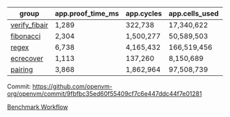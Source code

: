 | group | app.proof_time_ms | app.cycles | app.cells_used | leaf.proof_time_ms | leaf.cycles | leaf.cells_used |
| -- | -- | -- | -- | -- | -- | -- |
| [verify_fibair](https://github.com/openvm-org/openvm/blob/benchmark-results/benchmarks-pr/1764/verify_fibair-9fbfbc35ed60f55409cf7c6e447ddc44f7e01281.md) | 1,289 |  322,738 |  17,340,622 |- | - | - |
| [fibonacci](https://github.com/openvm-org/openvm/blob/benchmark-results/benchmarks-pr/1764/fibonacci-9fbfbc35ed60f55409cf7c6e447ddc44f7e01281.md) | 2,304 |  1,500,277 |  50,589,503 |- | - | - |
| [regex](https://github.com/openvm-org/openvm/blob/benchmark-results/benchmarks-pr/1764/regex-9fbfbc35ed60f55409cf7c6e447ddc44f7e01281.md) | 6,738 |  4,165,432 |  166,519,456 |- | - | - |
| [ecrecover](https://github.com/openvm-org/openvm/blob/benchmark-results/benchmarks-pr/1764/ecrecover-9fbfbc35ed60f55409cf7c6e447ddc44f7e01281.md) | 1,113 |  137,260 |  8,150,689 |- | - | - |
| [pairing](https://github.com/openvm-org/openvm/blob/benchmark-results/benchmarks-pr/1764/pairing-9fbfbc35ed60f55409cf7c6e447ddc44f7e01281.md) | 3,868 |  1,862,964 |  97,508,739 |- | - | - |


Commit: https://github.com/openvm-org/openvm/commit/9fbfbc35ed60f55409cf7c6e447ddc44f7e01281

[Benchmark Workflow](https://github.com/openvm-org/openvm/actions/runs/15778969935)
